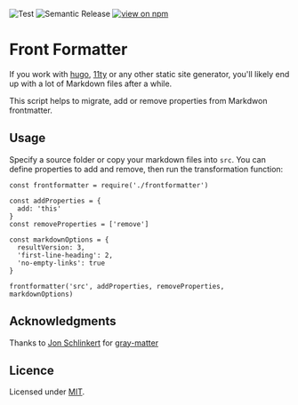 ![Test](https://github.com/zentered/frontformatter/workflows/Test/badge.svg)
![Semantic Release](https://github.com/zentered/frontformatter/workflows/Semantic%20Release/badge.svg?branch=main)
[![view on npm](https://img.shields.io/npm/v/fluent-schema.svg)](https://www.npmjs.org/package/frontformatter)

# Front Formatter

If you work with [hugo](https://gohugo.io), [11ty](https://www.11ty.dev) or any other static site generator, you'll likely end up with a lot of Markdown files after a while.

This script helps to migrate, add or remove properties from Markdwon frontmatter.

## Usage

Specify a source folder or copy your markdown files into `src`. You can define properties to add and remove, then run the transformation function:

    const frontformatter = require('./frontformatter')

    const addProperties = {
      add: 'this'
    }
    const removeProperties = ['remove']

    const markdownOptions = {
      resultVersion: 3,
      'first-line-heading': 2,
      'no-empty-links': true
    }

    frontformatter('src', addProperties, removeProperties, markdownOptions)


## Acknowledgments

Thanks to [Jon Schlinkert](https://github.com/jonschlinkert) for [gray-matter](https://github.com/jonschlinkert/gray-matter)

## Licence

Licensed under [MIT](./LICENSE).
